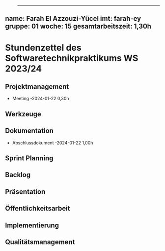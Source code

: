 > ---
name: Farah El Azzouzi-Yücel
imt: farah-ey
gruppe: 01
woche: 15
gesamtarbeitszeit: 1,30h
---

# Stundenzettel des Softwaretechnikpraktikums WS 2023/24

## Projektmanagement
- Meeting
  -2024-01-22 0,30h


## Werkzeuge


## Dokumentation
- Abschlussdokument
  -2024-01-22 1,00h

## Sprint Planning

## Backlog

## Präsentation

## Öffentlichkeitsarbeit

## Implementierung

## Qualitätsmanagement
